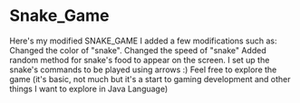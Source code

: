 # Snake_Game
Here's my modified SNAKE_GAME
I added a few modifications such as:
Changed the color of "snake".
Changed the speed of "snake"
Added random method for snake's food to appear on the screen.
I set up the snake's commands to be played using arrows :)
Feel free to explore the game (it's basic, not much but it's a start to gaming development and other things I want to explore in Java Language)
